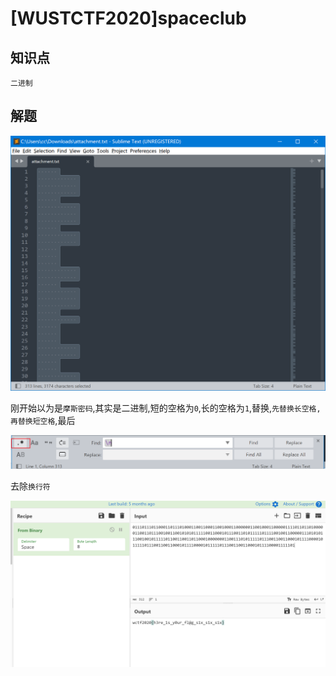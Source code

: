 # [WUSTCTF2020]spaceclub

## 知识点

`二进制`

## 解题

![image-20231129234323396](./img/69-1.png)

刚开始以为是`摩斯密码`,其实是二进制,短的空格为`0`,长的空格为`1`,替换,`先替换长空格,再替换短空格`,最后

![image-20231129234641009](./img/70-1.png)

去除`换行符`

![image-20231129234721832](./img/70-2.png)